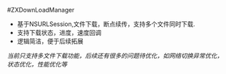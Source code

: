 #ZXDownLoadManager

 *  基于NSURLSession,文件下载，断点续传，支持多个文件同时下载.
 *  支持下载状态，进度，速度回调
 *  逻辑简洁，便于后续拓展

*当前只支持多文件下载功能，后续还有很多的问题待优化，如网络切换异常优化，状态优化，性能优化等*